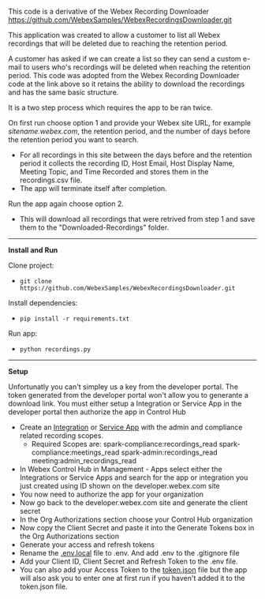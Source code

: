 This code is a derivative of the Webex Recording Downloader
https://github.com/WebexSamples/WebexRecordingsDownloader.git


This application was created to allow a customer to list all Webex recordings that will be deleted due to reaching the retention period.

A customer has asked if we can create a list so they can send a custom e-mail to users who's recordings will be deleted when reaching the retention period. This code was adopted from the Webex Recording Downloader code at the link above so it retains the ability to download the recordings and has the same basic structure.

It is a two step process which requires the app to be ran twice.

On first run choose option 1 and provide your Webex site URL, for example _sitename.webex.com_, the retention period, and the number of days before the retention period you want to search.

- For all recordings in this site between the days before and the retention period it collects the recording ID, Host Email, Host Display Name, Meeting Topic, and Time Recorded and stores them in the recordings.csv file.
- The app will terminate itself after completion.

Run the app again choose option 2.

- This will download all recordings that were retrived from step 1 and save them to the "Downloaded-Recordings" folder.

---

**Install and Run**

Clone project:

- `git clone https://github.com/WebexSamples/WebexRecordingsDownloader.git`

Install dependencies:

- `pip install -r requirements.txt`

Run app:

- `python recordings.py`

---

**Setup**

Unfortunatly you can't simpley us a key from the developer portal. The token generated from the developer portal won't allow you to generante a download link. You must either setup a Integration or Service App in the developer portal then authorize the app in Control Hub

- Create an [Integration](https://developer.webex.com/docs/integrations) or [Service App](https://developer.webex.com/docs/service-apps) with the admin and compliance related recording scopes.
    - Required Scopes are:
        spark-compliance:recordings_read
        spark-compliance:meetings_read
        spark-admin:recordings_read
        meeting:admin_recordings_read
- In Webex Control Hub in Management - Apps select either the Integrations or Service Apps and search for the app or integration you just created using ID shown on the developer.webex.com site
- You now need to authorize the app for your organization
- Now go back to the developer.webex.com site and generate the client secret
- In the Org Authorizations section choose your Control Hub organization
- Now copy the Client Secret and paste it into the Generate Tokens box in the Org Authorizations section
- Generate your access and refresh tokens
- Rename the [.env.local](.env.local) file to .env. And add .env to the .gitignore file
- Add your Client ID, Client Secret and Refresh Token to the .env file.
- You can also add your Access Token to the [token.json](token.json) file but the app will also ask you to enter one at first run if you haven't added it to the token.json file.
